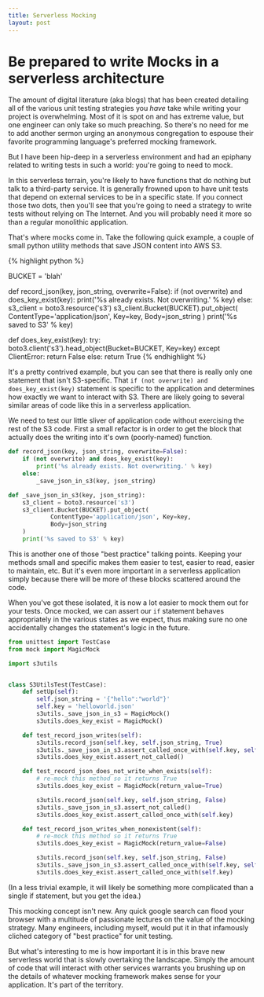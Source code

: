 ```yaml
---
title: Serverless Mocking
layout: post
---
```

# Be prepared to write Mocks in a serverless architecture

The amount of digital literature (aka blogs) that has been created detailing all of the various unit testing strategies 
you _have_ take while writing your project is overwhelming. Most of it is spot on and has extreme
value, but one engineer can only take so much preaching. So there's no need for me to add another sermon urging an
anonymous congregation to espouse their favorite programming language's preferred mocking framework.
 
But I have been hip-deep in a serverless environment and had an epiphany related to writing tests in such a world:
you're going to need to mock.

In this serverless terrain, you're likely to have functions that do nothing but talk to a third-party service. It is
generally frowned upon to have unit tests that depend on external services to be in a specific state. If you connect
those two dots, then you'll see that you're going to need a strategy to write tests without relying on The Internet.
And you will probably need it more so than a regular monolithic application. 

That's where mocks come in. Take the following quick example, a couple of small python utility methods that save JSON
content into AWS S3.

{% highlight python %}

BUCKET = 'blah'


def record_json(key, json_string, overwrite=False):
    if (not overwrite) and does_key_exist(key):
        print('%s already exists. Not overwriting.' % key)
    else:
        s3_client = boto3.resource('s3')
        s3_client.Bucket(BUCKET).put_object(
                ContentType='application/json', Key=key,
                Body=json_string
        )
        print('%s saved to S3' % key)


def does_key_exist(key):
    try:
        boto3.client('s3').head_object(Bucket=BUCKET, Key=key)
    except ClientError:
        return False
    else:
        return True
{% endhighlight %}


It's a pretty contrived example, but you can see that there is really only one statement that isn't S3-specific. That
`if (not overwrite) and does_key_exist(key)` statement is specific to the application and determines how exactly we 
want to interact with S3. There are likely going to several similar areas of code like this in a 
serverless application. 

We need to test our little sliver of application code without exercising the rest of the S3 code. First a small refactor
is in order to get the block that actually does the writing into it's own (poorly-named) function. 

```python
def record_json(key, json_string, overwrite=False):
    if (not overwrite) and does_key_exist(key):
        print('%s already exists. Not overwriting.' % key)
    else:
        _save_json_in_s3(key, json_string)

def _save_json_in_s3(key, json_string):
    s3_client = boto3.resource('s3')
    s3_client.Bucket(BUCKET).put_object(
            ContentType='application/json', Key=key,
            Body=json_string
    )
    print('%s saved to S3' % key)
```

This is another one of those "best practice" talking points. Keeping your methods small and specific makes them 
easier to test, easier to read, easier to maintain, etc. But it's even more important in a serverless application 
simply because there will be more of these blocks scattered around the code.
 
When you've got these isolated, it is now a lot easier to mock them out for your tests. Once mocked, we can assert
our `if` statement behaves appropriately in the various states as we expect, thus making sure no one accidentally 
changes the statement's logic in the future.

```python
from unittest import TestCase
from mock import MagicMock

import s3utils


class S3UtilsTest(TestCase):
    def setUp(self):
        self.json_string = '{"hello":"world"}'
        self.key = 'helloworld.json'
        s3utils._save_json_in_s3 = MagicMock()
        s3utils.does_key_exist = MagicMock()

    def test_record_json_writes(self):
        s3utils.record_json(self.key, self.json_string, True)
        s3utils._save_json_in_s3.assert_called_once_with(self.key, self.json_string)
        s3utils.does_key_exist.assert_not_called()

    def test_record_json_does_not_write_when_exists(self):
        # re-mock this method so it returns True
        s3utils.does_key_exist = MagicMock(return_value=True)

        s3utils.record_json(self.key, self.json_string, False)
        s3utils._save_json_in_s3.assert_not_called()
        s3utils.does_key_exist.assert_called_once_with(self.key)

    def test_record_json_writes_when_nonexistent(self):
        # re-mock this method so it returns True
        s3utils.does_key_exist = MagicMock(return_value=False)

        s3utils.record_json(self.key, self.json_string, False)
        s3utils._save_json_in_s3.assert_called_once_with(self.key, self.json_string)
        s3utils.does_key_exist.assert_called_once_with(self.key)
```

(In a less trivial example, it will likely be something more complicated than a single if statement, but you get the 
idea.)

This mocking concept isn't new. Any quick google search can flood your browser with a multitude of passionate lectures
on the value of the mocking strategy. Many engineers, including myself, would put it in that infamously cliched category
of "best practice" for unit testing. 

But what's interesting to me is how important it is in this brave new serverless world that is slowly overtaking the 
landscape. Simply the amount of code that will interact with other services warrants you brushing up on the details of
whatever mocking framework makes sense for your application. It's part of the territory.

